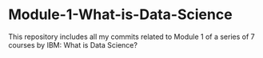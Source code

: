 # Module-1-What-is-Data-Science
This repository includes all my commits related to Module 1 of a series of 7 courses by IBM: What is Data Science?

